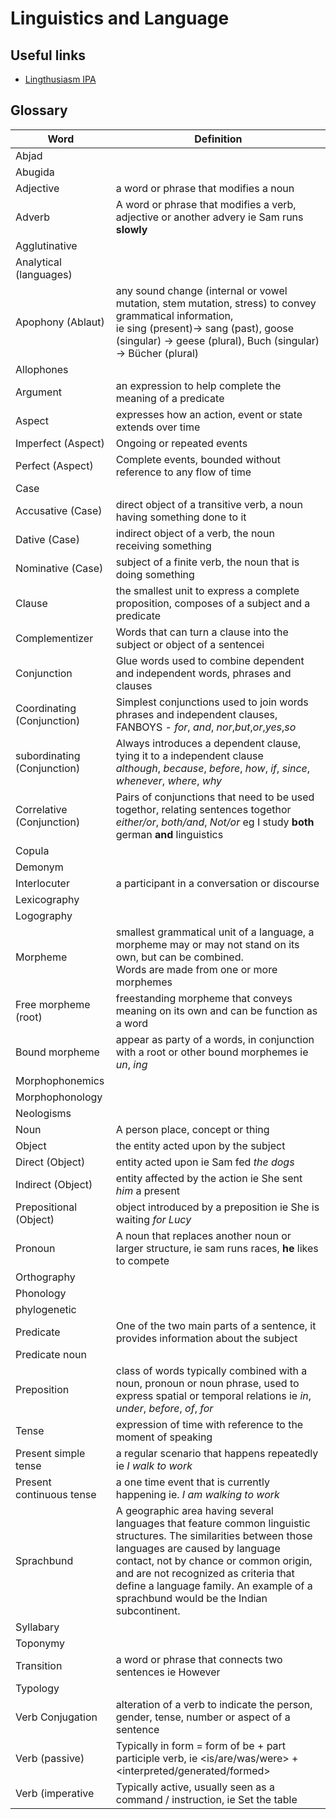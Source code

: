 # Linguistics and Language

## Useful links

- [Lingthusiasm IPA](https://lingthusiasm.com/post/159237203511/lingthusiasm-episode-6-all-the-sounds-in-all-the)

## Glossary

| Word                        | Definition                                                                                                                                                                                                                                                                                                                    |
| --------------------------- | ----------------------------------------------------------------------------------------------------------------------------------------------------------------------------------------------------------------------------------------------------------------------------------------------------------------------------- |
| Abjad                       |                                                                                                                                                                                                                                                                                                                               |
| Abugida                     |                                                                                                                                                                                                                                                                                                                               |
| Adjective                   | a word or phrase that modifies a noun                                                                                                                                                                                                                                                                                         |
| Adverb                      | A word or phrase that modifies a verb, adjective or another advery ie Sam runs **slowly**                                                                                                                                                                                                                                     |
| Agglutinative               |                                                                                                                                                                                                                                                                                                                               |
| Analytical (languages)      |                                                                                                                                                                                                                                                                                                                               |
| Apophony (Ablaut)           | any sound change (internal or vowel mutation, stem mutation, stress) to convey grammatical information,<br/>ie sing (present)-> sang (past), goose (singular) -> geese (plural), Buch (singular) -> Bücher (plural)                                                                                                           |
| Allophones                  |                                                                                                                                                                                                                                                                                                                               |
| Argument                    | an expression to help complete the meaning of a predicate                                                                                                                                                                                                                                                                     |
| Aspect                      | expresses how an action, event or state extends over time                                                                                                                                                                                                                                                                     |
| Imperfect (Aspect)          | Ongoing or repeated events                                                                                                                                                                                                                                                                                                    |
| Perfect (Aspect)            | Complete events, bounded without reference to any flow of time                                                                                                                                                                                                                                                                |
| Case                        |                                                                                                                                                                                                                                                                                                                               |
| Accusative (Case)           | direct object of a transitive verb, a noun having something done to it                                                                                                                                                                                                                                                        |
| Dative (Case)               | indirect object of a verb, the noun receiving something                                                                                                                                                                                                                                                                       |
| Nominative (Case)           | subject of a finite verb, the noun that is doing something                                                                                                                                                                                                                                                                    |
| Clause                      | the smallest unit to express a complete proposition, composes of a subject and a predicate                                                                                                                                                                                                                                    |
| Complementizer | Words that can turn a clause into the subject or object of a sentencei |
| Conjunction                 | Glue words used to combine dependent and independent words, phrases and clauses                                                                                                                                                                                                                                               |
| Coordinating (Conjunction)  | Simplest conjunctions used to join words phrases and independent clauses,<br/> FANBOYS - _for_, _and_, _nor_,_but_,_or_,_yes_,_so_                                                                                                                                                                                            |
| subordinating (Conjunction) | Always introduces a dependent clause, tying it to a independent clause <br/> _although_, _because_, _before_, _how_, _if_, _since_, _whenever_, _where_, _why_                                                                                                                                                                |
| Correlative (Conjunction)   | Pairs of conjunctions that need to be used togethor, relating sentences togethor <br/> _either/or_, _both/and_, _Not/or_ eg I study **both** german **and** linguistics                                                                                                                                                       |
| Copula                      |                                                                                                                                                                                                                                                                                                                               |
| Demonym                     |                                                                                                                                                                                                                                                                                                                               |
| Interlocuter                | a participant in a conversation or discourse                                                                                                                                                                                                                                                                                  |
| Lexicography                |                                                                                                                                                                                                                                                                                                                               |
| Logography                  |                                                                                                                                                                                                                                                                                                                               |
| Morpheme                    | smallest grammatical unit of a language, a morpheme may or may not stand on its own, but can be combined. <br/>Words are made from one or more morphemes                                                                                                                                                                      |
| Free morpheme (root)        | freestanding morpheme that conveys meaning on its own and can be function as a word                                                                                                                                                                                                                                           |
| Bound morpheme              | appear as party of a words, in conjunction with a root or other bound morphemes ie _un_, _ing_                                                                                                                                                                                                                                |
| Morphophonemics             |                                                                                                                                                                                                                                                                                                                               |
| Morphophonology             |                                                                                                                                                                                                                                                                                                                               |
| Neologisms                  |                                                                                                                                                                                                                                                                                                                               |
| Noun                        | A person place, concept or thing                                                                                                                                                                                                                                                                                              |
| Object                      | the entity acted upon by the subject                                                                                                                                                                                                                                                                                          |
| Direct (Object)             | entity acted upon ie Sam fed _the dogs_                                                                                                                                                                                                                                                                                       |
| Indirect (Object)           | entity affected by the action ie She sent _him_ a present                                                                                                                                                                                                                                                                     |
| Prepositional (Object)      | object introduced by a preposition ie She is waiting _for Lucy_                                                                                                                                                                                                                                                               |
| Pronoun                     | A noun that replaces another noun or larger structure, ie sam runs races, **he** likes to compete                                                                                                                                                                                                                             |
| Orthography                 |                                                                                                                                                                                                                                                                                                                               |
| Phonology                   |                                                                                                                                                                                                                                                                                                                               |
| phylogenetic                |                                                                                                                                                                                                                                                                                                                               |
| Predicate                   | One of the two main parts of a sentence, it provides information about the subject                                                                                                                                                                                                                                            |
| Predicate noun              |                                                                                                                                                                                                                                                                                                                               |
| Preposition                 | class of words typically combined with a noun, pronoun or noun phrase, used to express spatial or temporal relations ie _in_, _under_, _before_, _of_, _for_                                                                                                                                                                  |
| Tense                       | expression of time with reference to the moment of speaking                                                                                                                                                                                                                                                                   |
| Present simple tense        | a regular scenario that happens repeatedly ie _I walk to work_                                                                                                                                                                                                                                                                |
| Present continuous tense    | a one time event that is currently happening ie. _I am walking to work_                                                                                                                                                                                                                                                       |
| Sprachbund                  | A geographic area having several languages that feature common linguistic structures. The similarities between those languages are caused by language contact, not by chance or common origin, and are not recognized as criteria that define a language family. An example of a sprachbund would be the Indian subcontinent. |
| Syllabary                   |                                                                                                                                                                                                                                                                                                                               |
| Toponymy                    |                                                                                                                                                                                                                                                                                                                               |
| Transition                  | a word or phrase that connects two sentences ie However                                                                                                                                                                                                                                                                       |
| Typology                    |                                                                                                                                                                                                                                                                                                                               |
| Verb Conjugation            | alteration of a verb to indicate the person, gender, tense, number or aspect of a sentence                                                                                                                                                                                                                                    |
| Verb (passive) | Typically in form = form of be + part participle verb, ie <is/are/was/were> + <interpreted/generated/formed>  |
| Verb (imperative | Typically active, usually seen as a command / instruction, ie Set the table | 
